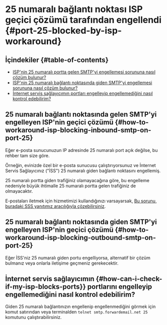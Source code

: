 # 25 numaralı bağlantı noktası ISP geçici çözümü tarafından engellendi {#port-25-blocked-by-isp-workaround}

## İçindekiler {#table-of-contents}

* [ISP'nin 25 numaralı portta gelen SMTP'yi engellemesi sorununa nasıl çözüm bulunur?](#how-to-workaround-isp-blocking-inbound-smtp-on-port-25)
* [ISP'nin 25 numaralı bağlantı noktasında giden SMTP'yi engellemesi sorununa nasıl çözüm bulunur?](#how-to-workaround-isp-blocking-outbound-smtp-on-port-25)
* [İnternet servis sağlayıcımın portları engelleyip engellemediğini nasıl kontrol edebilirim?](#how-can-i-check-if-my-isp-blocks-ports)

## 25 numaralı bağlantı noktasında gelen SMTP'yi engelleyen ISP'nin geçici çözümü {#how-to-workaround-isp-blocking-inbound-smtp-on-port-25}

Eğer e-posta sunucunuzun IP adresinde 25 numaralı port açık değilse, bu rehber tam size göre.

Örneğin, evinizde özel bir e-posta sunucusu çalıştırıyorsunuz ve İnternet Servis Sağlayıcınız ("İSS") 25 numaralı giden bağlantı noktasını engellemiş.

25 numaralı portta giden trafiğiniz olamayacağına göre, bu engelleme nedeniyle büyük ihtimalle 25 numaralı portta gelen trafiğiniz de olmayacaktır.

E-postaları iletmek için hizmetimizi kullandığınızı varsayarsak, [Bu sorunu, buradaki SSS yanıtımız aracılığıyla çözebilirsiniz](/faq#can-i-forward-emails-to-ports-other-than-25-eg-if-my-isp-has-blocked-port-25).

## 25 numaralı bağlantı noktasında giden SMTP'yi engelleyen ISP'nin geçici çözümü {#how-to-workaround-isp-blocking-outbound-smtp-on-port-25}

Eğer İSS'niz 25 numaralı giden portu engelliyorsa, alternatif bir çözüm bulmanız veya onlarla iletişime geçmeniz gerekecektir.

## İnternet servis sağlayıcımın {#how-can-i-check-if-my-isp-blocks-ports}} portlarını engelleyip engellemediğini nasıl kontrol edebilirim?

Giden 25 numaralı bağlantınızın engellenip engellenmediğini görmek için komut satırından veya terminalden `telnet smtp.forwardemail.net 25` komutunu çalıştırabilirsiniz.